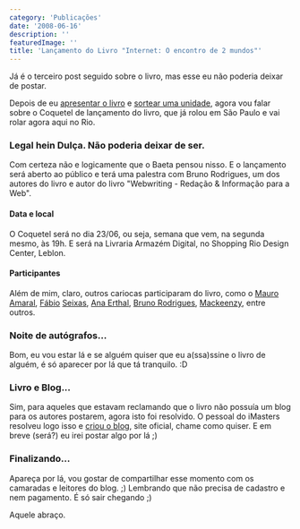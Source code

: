 ```yaml
---
category: 'Publicações'
date: '2008-06-16'
description: ''
featuredImage: ''
title: 'Lançamento do Livro "Internet: O encontro de 2 mundos"'
---
```


Já é o terceiro post seguido sobre o livro, mas esse eu não poderia deixar de postar.

Depois de eu [apresentar o livro](/livro-o-encontro-de-dois-mundos) e [sortear uma unidade](/sorteio-do-livro-internet-o-encontro-de-2-mundos), agora vou falar sobre o Coquetel de lançamento do livro, que já rolou em São Paulo e vai rolar agora aqui no Rio.

### Legal hein Dulça. Não poderia deixar de ser.

Com certeza não e logicamente que o Baeta pensou nisso. E o lançamento será aberto ao público e terá uma palestra com Bruno Rodrigues, um dos autores do livro e autor do livro "Webwriting - Redação & Informação para a Web".

#### Data e local

O Coquetel será no dia 23/06, ou seja, semana que vem, na segunda mesmo, às 19h. E será na Livraria Armazém Digital, no Shopping Rio Design Center, Leblon.

#### Participantes

Além de mim, claro, outros cariocas participaram do livro, como o [Mauro](http://www.contemconteudo.org/) [Amaral](http://carreirasolo.org/), [Fábio](http://blog.fabioseixas.com.br/) [Seixas](http://www.camiseteria.com/), [Ana Erthal](http://www.anaerthal.com.br/), [Bruno Rodrigues](http://webinsider.uol.com.br/index.php/author/bruno-rodrigues), [Mackeenzy](http://www.videolog.tv), entre outros.

### Noite de autógrafos...

Bom, eu vou estar lá e se alguém quiser que eu a(ssa)ssine o livro de alguém, é só aparecer por lá que tá tranquilo. :D

### Livro e Blog...

Sim, para aqueles que estavam reclamando que o livro não possuía um blog para os autores postarem, agora isto foi resolvido. O pessoal do iMasters resolveu logo isso e [criou o blog](http://www.oencontrode2mundos.com.br/), site oficial, chame como quiser. E em breve (será?) eu irei postar algo por lá ;)

### Finalizando...

Apareça por lá, vou gostar de compartilhar esse momento com os camaradas e leitores do blog. ;) Lembrando que não precisa de cadastro e nem pagamento. É só sair chegando ;)

Aquele abraço.
